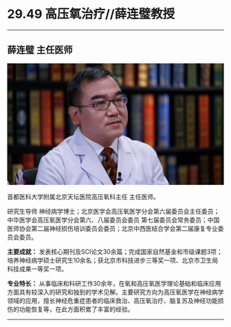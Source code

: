 # 29.49 高压氧治疗//薛连璧教授

---

## 薛连璧 主任医师

![1685945126574](image/c29_049/1685945126574.png)

首都医科大学附属北京天坛医院高压氧科主任 主任医师。

研究生导师 神经病学博士；北京医学会高压氧医学分会第六届委员会主任委员；中华医学会高压氧医学分会第六、八届委员会委员 第七届委员会常务委员；中国医师协会第二届神经损伤培训委员会委员；北京中西医结合学会第二届康复专业委员会委员。

**主要成就：** 发表核心期刊及SCI论文30余篇；完成国家自然基金和市级课题3项；培养神经病学硕士研究生10余名；获北京市科技进步三等奖一项、北京市卫生局科技成果一等奖一项。

**专业特长：** 从事临床和科研工作30余年，在氧和高压氧医学理论基础和临床应用方面具有较深入的研究和独到的学术见解。主要研究方向为高压氧医学在神经病学领域的应用，擅长神经危重症患者的临床救治、高压氧治疗、脑复苏及神经功能损伤的功能恢复等，在此方面积累了丰富的经验。

---
